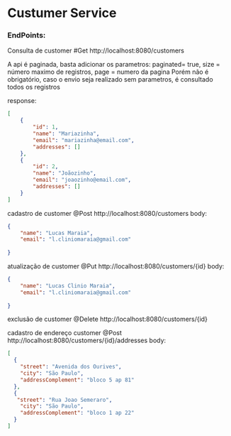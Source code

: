 # Custumer Service

### EndPoints:

Consulta de customer
#Get http://localhost:8080/customers

A api é paginada, basta adicionar os parametros: paginated= true, size = número maximo de registros, page = numero da pagina
Porém não é obrigatório, caso o envio seja realizado sem parametros, é consultado todos os registros

response: 
```json
[
    {
        "id": 1,
        "name": "Mariazinha",
        "email": "mariazinha@email.com",
        "addresses": []
    },
    {
        "id": 2,
        "name": "Joãozinho",
        "email": "joaozinho@email.com",
        "addresses": []
    }
]
```
cadastro de customer
@Post http://localhost:8080/customers
body:
```json
{
    "name": "Lucas Maraia",
    "email": "l.cliniomaraia@gmail.com"
   
}
```
atualização de customer
@Put http://localhost:8080/customers/{id}
body:
```json
{
    "name": "Lucas Clinio Maraia",
    "email": "l.cliniomaraia@gmail.com"
   
}
```
exclusão de customer
@Delete http://localhost:8080/customers/{id}

cadastro de endereço customer
@Post http://localhost:8080/customers/{id}/addresses
body:
```json
[
  {
    "street": "Avenida dos Ourives",
    "city": "São Paulo",
    "addressComplement": "bloco 5 ap 81"
  },
  {
   "street": "Rua Joao Semeraro",
    "city": "São Paulo",
    "addressComplement": "bloco 1 ap 22"
  }
]




